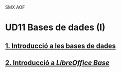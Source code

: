 SMX AOF
# UD11 Bases de dades (I)

## [1. Introducció a les bases de dades](ud11/db_intro.ca)
## [2. Introducció a *LibreOffice Base*](ud11/db_libreofficebase.ca)
